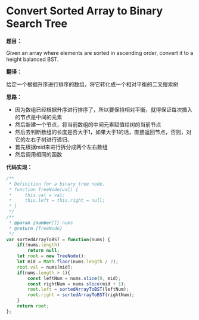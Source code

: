 # Convert Sorted Array to Binary Search Tree

**题目：**

Given an array where elements are sorted in ascending order, convert it to a height balanced BST.

**翻译：**

给定一个根据升序进行排序的数组，将它转化成一个相对平衡的二叉搜索树

**思路：**

* 因为数组已经根据升序进行排序了，所以要保持相对平衡，就得保证每次插入的节点是中间的元素
* 然后新建一个节点，将当前数组的中间元素赋值给树的当前节点
* 然后去判断数组的长度是否大于1，如果大于1的话，直接返回节点，否则，对它的左右子树进行递归、
* 首先根据mid来进行拆分成两个左右数组
* 然后调用相同的函数

**代码实现：**

```javascript
/**
 * Definition for a binary tree node.
 * function TreeNode(val) {
 *     this.val = val;
 *     this.left = this.right = null;
 * }
 */
/**
 * @param {number[]} nums
 * @return {TreeNode}
 */
var sortedArrayToBST = function(nums) {
    if(!nums.length)
        return null;
    let root = new TreeNode();
    let mid = Math.floor(nums.length / 2);
    root.val = nums[mid];
    if(nums.length > 1){
        const leftNum = nums.slice(0, mid);
        const rightNum = nums.slice(mid + 1);
        root.left = sortedArrayToBST(leftNum);
        root.right = sortedArrayToBST(rightNum);
    }
    return root;
};
```